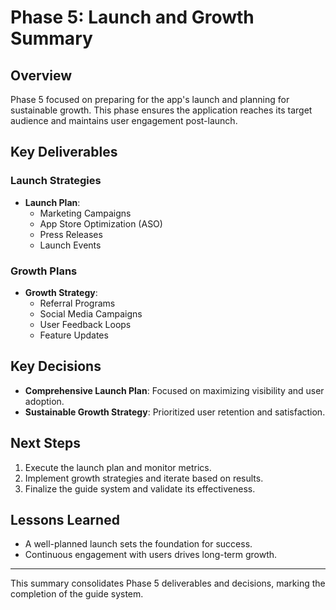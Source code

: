 # Phase 5: Launch and Growth Summary

## Overview
Phase 5 focused on preparing for the app's launch and planning for sustainable growth. This phase ensures the application reaches its target audience and maintains user engagement post-launch.

## Key Deliverables
### Launch Strategies
- **Launch Plan**:
  - Marketing Campaigns
  - App Store Optimization (ASO)
  - Press Releases
  - Launch Events

### Growth Plans
- **Growth Strategy**:
  - Referral Programs
  - Social Media Campaigns
  - User Feedback Loops
  - Feature Updates

## Key Decisions
- **Comprehensive Launch Plan**: Focused on maximizing visibility and user adoption.
- **Sustainable Growth Strategy**: Prioritized user retention and satisfaction.

## Next Steps
1. Execute the launch plan and monitor metrics.
2. Implement growth strategies and iterate based on results.
3. Finalize the guide system and validate its effectiveness.

## Lessons Learned
- A well-planned launch sets the foundation for success.
- Continuous engagement with users drives long-term growth.

---
This summary consolidates Phase 5 deliverables and decisions, marking the completion of the guide system.
